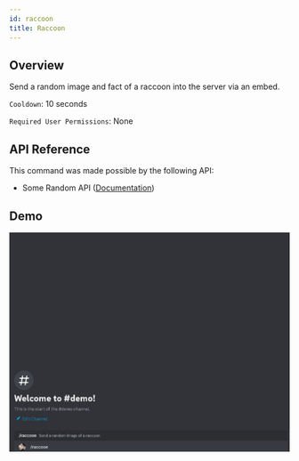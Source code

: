 ```yaml
---
id: raccoon
title: Raccoon
---
```


## Overview

Send a random image and fact of a raccoon into the server via an embed.

`Cooldown`: 10 seconds

`Required User Permissions`: None

## API Reference

This command was made possible by the following API:

- Some Random API ([Documentation](https://some-random-api.com/docs/welcome/introduction))

## Demo

![Raccoon Command Demo GIF](../../../public/images/raccoon.gif)
